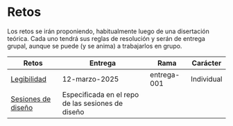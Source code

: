 # Retos

Los retos se irán proponiendo, habitualmente luego de una disertación teórica. Cada uno tendrá sus reglas de resolución y serán de entrega grupal, aunque se puede (y se anima) a trabajarlos en grupo.

<div align=center>

|Retos|Entrega|Rama|Carácter
|-|-|-|-|
|[Legibilidad](/evaluaciones/retos/reto001.md)|12-marzo-2025|entrega-001|Individual|
|[Sesiones de diseño](https://github.com/mmasias/24-25-IdSw2-sdd)|Especificada en el repo de las sesiones de diseño|||

</div>